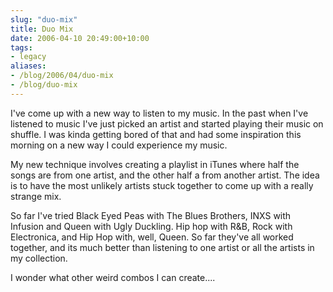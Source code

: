 ```yaml
---
slug: "duo-mix"
title: Duo Mix
date: 2006-04-10 20:49:00+10:00
tags:
- legacy
aliases:
- /blog/2006/04/duo-mix
- /blog/duo-mix
---
```


I've come up with a new way to listen to my music. In the past when I've listened to music I've just picked an artist and started playing their music on shuffle. I was kinda getting bored of that and had some inspiration this morning on a new way I could experience my music.

My new technique involves creating a playlist in iTunes where half the songs are from one artist, and the other half a from another artist. The idea is to have the most unlikely artists stuck together to come up with a really strange mix.

So far I've tried Black Eyed Peas with The Blues Brothers, INXS with Infusion and Queen with Ugly Duckling. Hip hop with R&B, Rock with Electronica, and Hip Hop with, well, Queen. So far they've all worked together, and its much better than listening to one artist or all the artists in my collection.

I wonder what other weird combos I can create....
